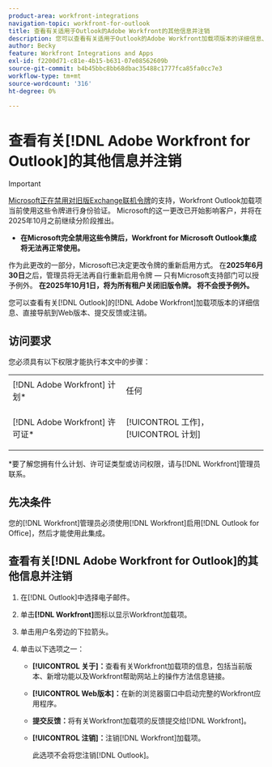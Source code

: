 ```yaml
---
product-area: workfront-integrations
navigation-topic: workfront-for-outlook
title: 查看有关适用于Outlook的Adobe Workfront的其他信息并注销
description: 您可以查看有关适用于Outlook的Adobe Workfront加载项版本的详细信息、直接导航到Web版本、提交反馈或注销。
author: Becky
feature: Workfront Integrations and Apps
exl-id: f2200d71-c81e-4b15-b631-07e08562609b
source-git-commit: b4b45bbc8bb68dbac35488c1777fca85fa0cc7e3
workflow-type: tm+mt
source-wordcount: '316'
ht-degree: 0%

---
```


# 查看有关[!DNL Adobe Workfront for Outlook]的其他信息并注销

>[!IMPORTANT]
>
>[Microsoft正在禁用对旧版Exchange联机令牌](https://learn.microsoft.com/en-us/office/dev/add-ins/outlook/faq-nested-app-auth-outlook-legacy-tokens)的支持，Workfront Outlook加载项当前使用这些令牌进行身份验证。 Microsoft的这一更改已开始影响客户，并将在2025年10月之前继续分阶段推出。
>
>* **在Microsoft完全禁用这些令牌后，Workfront for Microsoft Outlook集成将无法再正常使用。**
>
>作为此更改的一部分，Microsoft已决定更改令牌的重新启用方式。 在&#x200B;**2025年6月30日**&#x200B;之后，管理员将无法再自行重新启用令牌 — 只有Microsoft支持部门可以授予例外。 **在2025年10月1日，将为所有租户关闭旧版令牌。 将不会授予例外。**


您可以查看有关[!DNL Outlook]的[!DNL Adobe Workfront]加载项版本的详细信息、直接导航到Web版本、提交反馈或注销。

## 访问要求

您必须具有以下权限才能执行本文中的步骤：

<table style="table-layout:auto"> 
 <col> 
 <col> 
 <tbody> 
  <tr> 
   <td role="rowheader">[!DNL Adobe Workfront] 计划*</td> 
   <td> <p>任何</p> </td> 
  </tr> 
  <tr> 
   <td role="rowheader">[!DNL Adobe Workfront] 许可证*</td> 
   <td> <p>[!UICONTROL 工作]，[!UICONTROL 计划]</p> </td> 
  </tr> 
 </tbody> 
</table>

&#42;要了解您拥有什么计划、许可证类型或访问权限，请与[!DNL Workfront]管理员联系。

## 先决条件

您的[!DNL Workfront]管理员必须使用[!DNL Workfront]启用[!DNL Outlook for Office]，然后才能使用此集成。

## 查看有关[!DNL Adobe Workfront for Outlook]的其他信息并注销

1. 在[!DNL Outlook]中选择电子邮件。
1. 单击&#x200B;**[!DNL Workfront]**&#x200B;图标以显示Workfront加载项。
1. 单击用户名旁边的下拉箭头。

1. 单击以下选项之一：

   * **[!UICONTROL 关于]：**&#x200B;查看有关Workfront加载项的信息，包括当前版本、新增功能以及Workfront帮助网站上的操作方法信息链接。
   * **[!UICONTROL Web版本]：**&#x200B;在新的浏览器窗口中启动完整的Workfront应用程序。
   * **提交反馈：**&#x200B;将有关Workfront加载项的反馈提交给[!DNL Workfront]。
   * **[!UICONTROL 注销]：**&#x200B;注销[!DNL Workfront]加载项。

     此选项不会将您注销[!DNL Outlook]。
